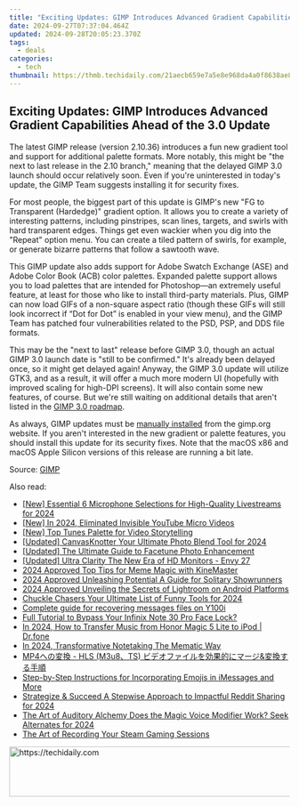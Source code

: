 ```yaml
---
title: "Exciting Updates: GIMP Introduces Advanced Gradient Capabilities Ahead of the 3.0 Update"
date: 2024-09-27T07:37:04.464Z
updated: 2024-09-28T20:05:23.370Z
tags:
  - deals
categories:
  - tech
thumbnail: https://thmb.techidaily.com/21aecb659e7a5e8e968da4a0f8638ae8bdef383eb58685f2674b422f72c9c0b9.jpg
---
```


## Exciting Updates: GIMP Introduces Advanced Gradient Capabilities Ahead of the 3.0 Update

The latest GIMP release (version 2.10.36) introduces a fun new gradient tool and support for additional palette formats. More notably, this might be "the next to last release in the 2.10 branch," meaning that the delayed GIMP 3.0 launch should occur relatively soon. Even if you're uninterested in today's update, the GIMP Team suggests installing it for security fixes.

 For most people, the biggest part of this update is GIMP's new "FG to Transparent (Hardedge)" gradient option. It allows you to create a variety of interesting patterns, including pinstripes, scan lines, targets, and swirls with hard transparent edges. Things get even wackier when you dig into the "Repeat" option menu. You can create a tiled pattern of swirls, for example, or generate bizarre patterns that follow a sawtooth wave.

 This GIMP update also adds support for Adobe Swatch Exchange (ASE) and Adobe Color Book (ACB) color palettes. Expanded palette support allows you to load palettes that are intended for Photoshop—an extremely useful feature, at least for those who like to install third-party materials. Plus, GIMP can now load GIFs of a non-square aspect ratio (though these GIFs will still look incorrect if “Dot for Dot” is enabled in your view menu), and the GIMP Team has patched four vulnerabilities related to the PSD, PSP, and DDS file formats.

 This may be the "next to last" release before GIMP 3.0, though an actual GIMP 3.0 launch date is "still to be confirmed." It's already been delayed once, so it might get delayed again! Anyway, the GIMP 3.0 update will utilize GTK3, and as a result, it will offer a much more modern UI (hopefully with improved scaling for high-DPI screens). It will also contain some new features, of course. But we're still waiting on additional details that aren't listed in the [GIMP 3.0 roadmap](https://developer.gimp.org/core/roadmap/).

 As always, GIMP updates must be [manually installed](http://www.gimp.org/downloads/) from the gimp.org website. If you aren't interested in the new gradient or palette features, you should install this update for its security fixes. Note that the macOS x86 and macOS Apple Silicon versions of this release are running a bit late.

 Source: [GIMP](https://www.gimp.org/news/2023/11/07/gimp-2-10-36-released/#new-gradient-fg-to-transparent-hardedge)

<ins class="adsbygoogle"
     style="display:block"
     data-ad-format="autorelaxed"
     data-ad-client="ca-pub-7571918770474297"
     data-ad-slot="1223367746"></ins>

<ins class="adsbygoogle"
     style="display:block"
     data-ad-client="ca-pub-7571918770474297"
     data-ad-slot="8358498916"
     data-ad-format="auto"
     data-full-width-responsive="true"></ins>

<span class="atpl-alsoreadstyle">Also read:</span>
<div><ul>
<li><a href="https://article-knowledge.techidaily.com/new-essential-6-microphone-selections-for-high-quality-livestreams-for-2024/"><u>[New] Essential 6 Microphone Selections for High-Quality Livestreams for 2024</u></a></li>
<li><a href="https://facebook-record-videos.techidaily.com/new-in-2024-eliminated-invisible-youtube-micro-videos/"><u>[New] In 2024, Eliminated Invisible YouTube Micro Videos</u></a></li>
<li><a href="https://some-skills.techidaily.com/new-top-tunes-palette-for-video-storytelling/"><u>[New] Top Tunes Palette for Video Storytelling</u></a></li>
<li><a href="https://fox-links.techidaily.com/updated-canvasknotter-your-ultimate-photo-blend-tool-for-2024/"><u>[Updated] CanvasKnotter Your Ultimate Photo Blend Tool for 2024</u></a></li>
<li><a href="https://some-skills.techidaily.com/updated-the-ultimate-guide-to-facetune-photo-enhancement/"><u>[Updated] The Ultimate Guide to Facetune Photo Enhancement</u></a></li>
<li><a href="https://some-skills.techidaily.com/updated-ultra-clarity-the-new-era-of-hd-monitors-envy-27/"><u>[Updated] Ultra Clarity The New Era of HD Monitors - Envy 27</u></a></li>
<li><a href="https://some-skills.techidaily.com/2024-approved-top-tips-for-meme-magic-with-kinemaster/"><u>2024 Approved Top Tips for Meme Magic with KineMaster</u></a></li>
<li><a href="https://some-skills.techidaily.com/2024-approved-unleashing-potential-a-guide-for-solitary-showrunners/"><u>2024 Approved Unleashing Potential A Guide for Solitary Showrunners</u></a></li>
<li><a href="https://some-skills.techidaily.com/2024-approved-unveiling-the-secrets-of-lightroom-on-android-platforms/"><u>2024 Approved Unveiling the Secrets of Lightroom on Android Platforms</u></a></li>
<li><a href="https://article-tips.techidaily.com/chuckle-chasers-your-ultimate-list-of-funny-tools-for-2024/"><u>Chuckle Chasers Your Ultimate List of Funny Tools for 2024</u></a></li>
<li><a href="https://phone-solutions.techidaily.com/complete-guide-for-recovering-messages-files-on-y100i-by-fonelab-android-recover-messages/"><u>Complete guide for recovering messages files on Y100i</u></a></li>
<li><a href="https://unlock-android.techidaily.com/full-tutorial-to-bypass-your-infinix-note-30-pro-face-lock-by-drfone-android/"><u>Full Tutorial to Bypass Your Infinix Note 30 Pro Face Lock?</u></a></li>
<li><a href="https://android-transfer.techidaily.com/in-2024-how-to-transfer-music-from-honor-magic-5-lite-to-ipod-drfone-by-drfone-transfer-from-android-transfer-from-android/"><u>In 2024, How to Transfer Music from Honor Magic 5 Lite to iPod | Dr.fone</u></a></li>
<li><a href="https://some-skills.techidaily.com/in-2024-transformative-notetaking-the-mematic-way/"><u>In 2024, Transformative Notetaking The Mematic Way</u></a></li>
<li><a href="https://some-approaches.techidaily.com/mp4-hls-m3u8ts-and/"><u>MP4への変換 - HLS (M3u8、TS) ビデオファイルを効果的にマージ&変換する手順</u></a></li>
<li><a href="https://tech-recovery.techidaily.com/step-by-step-instructions-for-incorporating-emojis-in-imessages-and-more/"><u>Step-by-Step Instructions for Incorporating Emojis in iMessages and More</u></a></li>
<li><a href="https://some-skills.techidaily.com/strategize-and-succeed-a-stepwise-approach-to-impactful-reddit-sharing-for-2024/"><u>Strategize & Succeed A Stepwise Approach to Impactful Reddit Sharing for 2024</u></a></li>
<li><a href="https://some-skills.techidaily.com/the-art-of-auditory-alchemy-does-the-magic-voice-modifier-work-seek-alternates-for-2024/"><u>The Art of Auditory Alchemy Does the Magic Voice Modifier Work? Seek Alternates for 2024</u></a></li>
<li><a href="https://screen-recording.techidaily.com/the-art-of-recording-your-steam-gaming-sessions/"><u>The Art of Recording Your Steam Gaming Sessions</u></a></li>
</ul></div>

<!-- affiliate ads begin -->
<a href="https://ephamedtechinc.pxf.io/c/5597632/2137201/26400" target="_top" id="2137201">
  <img src="//a.impactradius-go.com/display-ad/26400-2137201" border="0" alt="https://techidaily.com" width="728" height="90"/>
</a>
<img height="0" width="0" src="https://ephamedtechinc.pxf.io/i/5597632/2137201/26400" style="position:absolute;visibility:hidden;" border="0" />
<!-- affiliate ads end -->

